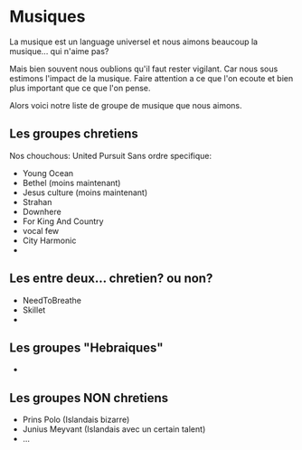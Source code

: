# Musiques
La musique est un language universel et nous aimons beaucoup la musique... qui n'aime pas?

Mais bien souvent nous oublions qu'il faut rester vigilant. Car nous sous estimons l'impact de la musique.
Faire attention a ce que l'on ecoute et bien plus important que ce que l'on pense.

Alors voici notre liste de groupe de musique que nous aimons.


## Les groupes chretiens
Nos chouchous: United Pursuit
Sans ordre specifique: 
- Young Ocean
- Bethel (moins maintenant)
- Jesus culture (moins maintenant)
- Strahan
- Downhere
- For King And Country
- vocal few
- City Harmonic
- 

## Les entre deux... chretien? ou non?
- NeedToBreathe
- Skillet
- 

## Les groupes "Hebraiques"
- 


## Les groupes NON chretiens
- Prins Polo (Islandais bizarre)
- Junius Meyvant (Islandais avec un certain talent)
- ...